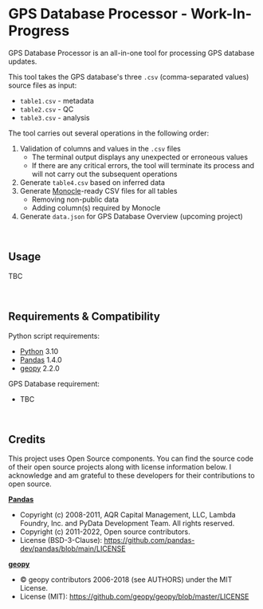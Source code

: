 # GPS Database Processor - Work-In-Progress

GPS Database Processor is an all-in-one tool for processing GPS database updates. 

This tool takes the GPS database's three `.csv` (comma-separated values) source files as input:
- `table1.csv` - metadata
- `table2.csv` - QC
- `table3.csv` - analysis

The tool carries out several operations in the following order:
1. Validation of columns and values in the `.csv` files
   - The terminal output displays any unexpected or erroneous values
   - If there are any critical errors, the tool will terminate its process and will not carry out the subsequent operations
2. Generate `table4.csv` based on inferred data
3. Generate [Monocle](https://github.com/sanger-pathogens/monocle)-ready CSV files for all tables
   - Removing non-public data
   - Adding column(s) required by Monocle
4. Generate `data.json` for GPS Database Overview (upcoming project)


&nbsp;
## Usage
TBC


&nbsp;
## Requirements & Compatibility
Python script requirements:
- [Python](https://www.python.org/) 3.10
- [Pandas](https://pandas.pydata.org/) 1.4.0
- [geopy](https://github.com/geopy/geopy) 2.2.0

GPS Database requirement:
- TBC


&nbsp;
## Credits
This project uses Open Source components. You can find the source code of their open source projects along with license information below. I acknowledge and am grateful to these developers for their contributions to open source.

[**Pandas**](https://pandas.pydata.org/)
- Copyright (c) 2008-2011, AQR Capital Management, LLC, Lambda Foundry, Inc. and PyData Development Team. All rights reserved.
- Copyright (c) 2011-2022, Open source contributors.
- License (BSD-3-Clause): https://github.com/pandas-dev/pandas/blob/main/LICENSE

[**geopy**](https://github.com/geopy/geopy)
- © geopy contributors 2006-2018 (see AUTHORS) under the MIT License.
- License (MIT): https://github.com/geopy/geopy/blob/master/LICENSE
